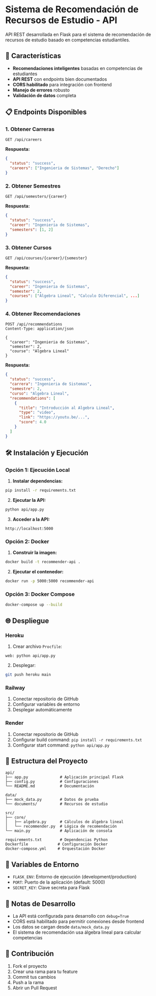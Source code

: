 # Sistema de Recomendación de Recursos de Estudio - API

API REST desarrollada en Flask para el sistema de recomendación de recursos de estudio basado en competencias estudiantiles.

## 🚀 Características

- **Recomendaciones inteligentes** basadas en competencias de estudiantes
- **API REST** con endpoints bien documentados
- **CORS habilitado** para integración con frontend
- **Manejo de errores** robusto
- **Validación de datos** completa

## 📋 Endpoints Disponibles

### 1. Obtener Carreras

```http
GET /api/careers
```

**Respuesta:**

```json
{
  "status": "success",
  "careers": ["Ingenieria de Sistemas", "Derecho"]
}
```

### 2. Obtener Semestres

```http
GET /api/semesters/{career}
```

**Respuesta:**

```json
{
  "status": "success",
  "career": "Ingenieria de Sistemas",
  "semesters": [1, 2]
}
```

### 3. Obtener Cursos

```http
GET /api/courses/{career}/{semester}
```

**Respuesta:**

```json
{
  "status": "success",
  "career": "Ingenieria de Sistemas",
  "semester": 2,
  "courses": ["Algebra Lineal", "Calculo Diferencial", ...]
}
```

### 4. Obtener Recomendaciones

```http
POST /api/recommendations
Content-Type: application/json

{
  "career": "Ingenieria de Sistemas",
  "semester": 2,
  "course": "Algebra Lineal"
}
```

**Respuesta:**

```json
{
  "status": "success",
  "carrera": "Ingenieria de Sistemas",
  "semestre": 2,
  "curso": "Algebra Lineal",
  "recommendations": [
    {
      "title": "Introducción al Algebra Lineal",
      "type": "video",
      "link": "https://youtu.be/...",
      "score": 4.0
    }
  ]
}
```

## 🛠️ Instalación y Ejecución

### Opción 1: Ejecución Local

1. **Instalar dependencias:**

```bash
pip install -r requirements.txt
```

2. **Ejecutar la API:**

```bash
python api/app.py
```

3. **Acceder a la API:**

```
http://localhost:5000
```

### Opción 2: Docker

1. **Construir la imagen:**

```bash
docker build -t recommender-api .
```

2. **Ejecutar el contenedor:**

```bash
docker run -p 5000:5000 recommender-api
```

### Opción 3: Docker Compose

```bash
docker-compose up --build
```

## 🌐 Despliegue

### Heroku

1. Crear archivo `Procfile`:

```
web: python api/app.py
```

2. Desplegar:

```bash
git push heroku main
```

### Railway

1. Conectar repositorio de GitHub
2. Configurar variables de entorno
3. Desplegar automáticamente

### Render

1. Conectar repositorio de GitHub
2. Configurar build command: `pip install -r requirements.txt`
3. Configurar start command: `python api/app.py`

## 📁 Estructura del Proyecto

```
api/
├── app.py              # Aplicación principal Flask
├── config.py           # Configuraciones
└── README.md           # Documentación

data/
├── mock_data.py        # Datos de prueba
└── documents/          # Recursos de estudio

src/
├── core/
│   ├── algebra.py      # Cálculos de álgebra lineal
│   └── recommender.py  # Lógica de recomendación
└── main.py             # Aplicación de consola

requirements.txt        # Dependencias Python
Dockerfile             # Configuración Docker
docker-compose.yml     # Orquestación Docker
```

## 🔧 Variables de Entorno

- `FLASK_ENV`: Entorno de ejecución (development/production)
- `PORT`: Puerto de la aplicación (default: 5000)
- `SECRET_KEY`: Clave secreta para Flask

## 📝 Notas de Desarrollo

- La API está configurada para desarrollo con `debug=True`
- CORS está habilitado para permitir conexiones desde frontend
- Los datos se cargan desde `data/mock_data.py`
- El sistema de recomendación usa álgebra lineal para calcular competencias

## 🤝 Contribución

1. Fork el proyecto
2. Crear una rama para tu feature
3. Commit tus cambios
4. Push a la rama
5. Abrir un Pull Request
